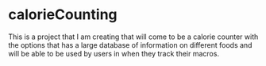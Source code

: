 # calorieCounting
This is a project that I am creating that will come to be a calorie counter with the options that has a large database of information on different foods and will be able to be used by users in when they track their macros.
